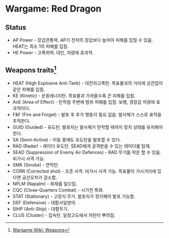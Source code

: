 # Wargame: Red Dragon

## Status

* AP Power - 장갑관통력. AP가 전차의 장갑보다 높아야 피해를 입힐 수 있음. HEAT는 최소 1의 피해를 입힘. 
* HE Power - 고폭위력. 대인, 차량에 효과적.

## Weapons traits[^weapons-traits]

* HEAT (High Explosive Anti-Tank) - 대전차고폭탄. 목표물과의 거리에 상관없이 같은 피해를 입힘.
* KE (Kinetic) - 운동에너지탄. 목표물과 가까울수록 큰 피해를 입힘.
* AoE (Area of Effect) - 탄착점 주변에 범위 피해를 입힘. 보병, 경장갑 차량에 효과적이다.
* F&F (Fire and Forget) - 발포 후 추가 행동이 필요 없음. 발사체가 스스로 표적을 추적한다.
* GUID (Guided) - 유도탄. 발포자는 발사체가 탄착할 때까지 정지 상태를 유지해야 한다.
* SA (Semi-Active) - 이동 중에도 유도탄을 발포할 수 있다.
* RAD (Radar) - 레이더 유도탄. SEAD에게 공격받을 수 있는 레이더를 탑재.
* SEAD (Suppression of Enemy Air Defences) - RAD 무기를 락온 할 수 있음. 비가시 사격 가능.
* SMK (Smoke) - 연막탄.
* CORR (Corrected shot) - 조준 사격. 비가시 사격 가능. 목표물이 가시거리에 있다면 공산오차가 감소함.
* NPLM (Napalm) - 화재를 일으킴.
* CQC (Close-Quarters Combat) - 시가전 특화.
* STAT (Stationary) - 고정식 무기. 발포자가 정지해야 발포 가능함.
* DEF (Defensive) - 대함사일방어.
* SIHP (Anti-Ship) - 대함무기.
* CLUS (Cluster) - 집속탄. 일정고도에서 자탄이 뿌려짐.

[^weapons-traits]: [Wargame Wiki: Weapons](https://wargame.fandom.com/wiki/Weapons)

